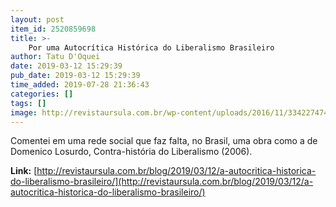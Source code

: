 ```yaml
---
layout: post
item_id: 2520859698
title: >-
    Por uma Autocrítica Histórica do Liberalismo Brasileiro
author: Tatu D'Oquei
date: 2019-03-12 15:29:39
pub_date: 2019-03-12 15:29:39
time_added: 2019-07-28 21:36:43
categories: []
tags: []
image: http://revistaursula.com.br/wp-content/uploads/2016/11/33422747472_cd92c091c1_k.jpg
---
```


Comentei em uma rede social que faz falta, no Brasil, uma obra como a de Domenico Losurdo, Contra-história do Liberalismo (2006).

**Link:** [http://revistaursula.com.br/blog/2019/03/12/a-autocritica-historica-do-liberalismo-brasileiro/](http://revistaursula.com.br/blog/2019/03/12/a-autocritica-historica-do-liberalismo-brasileiro/)

